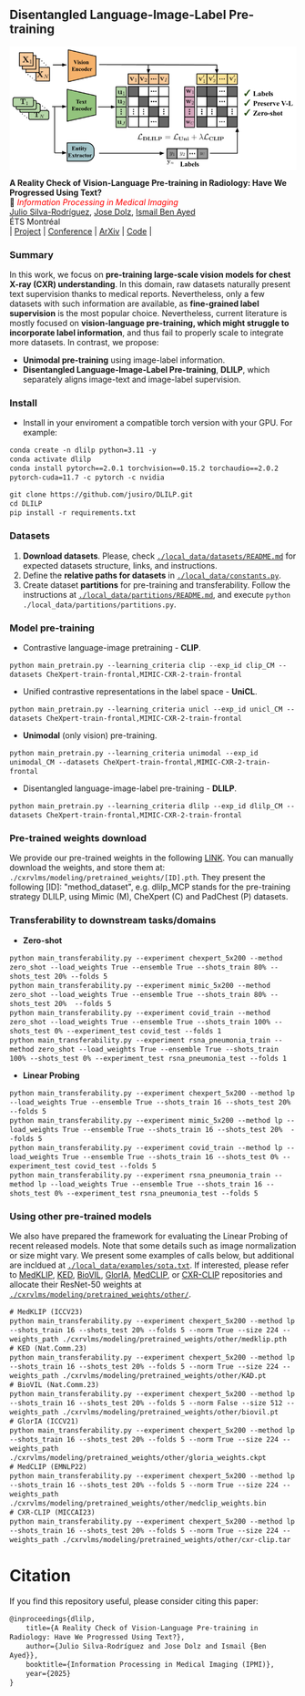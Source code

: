 ## Disentangled Language-Image-Label Pre-training

<img src="./local_data/media/dlilp_overview.png" width = "750" alt="" align=center /> <br/>

<b>A Reality Check of Vision-Language Pre-training in Radiology: Have We Progressed Using Text?</b> <br/>
📜 <span style="color:red">*Information Processing in Medical Imaging*</span> \
[Julio Silva-Rodríguez](https://scholar.google.es/citations?user=1UMYgHMAAAAJ&hl),
[Jose Dolz](https://scholar.google.es/citations?user=yHQIFFMAAAAJ&hl),
[Ismail Ben Ayed](https://scholar.google.es/citations?user=29vyUccAAAAJ&hl)
<br/>
ÉTS Montréal
<br/>
| [Project](https://jusiro.github.io/projects/dlilp) | [Conference](xxx.xxx) | [ArXiv](https://arxiv.org/pdf/xxx.xxx.pdf) | [Code](https://github.com/jusiro/DLILP) |
<br/>

### Summary

In this work, we focus on **pre-training large-scale vision models for chest X-ray (CXR) understanding**.
In this domain, raw datasets naturally present text supervision thanks to medical reports. Nevertheless, only a few
datasets with such information are available, as **fine-grained label supervision** is the most popular choice. 
Nevertheless, current literature is mostly focused on **vision-language pre-training, 
which might struggle to incorporate label information**, and thus fail to properly scale to integrate more datasets. In contrast, we propose:

- **Unimodal pre-training** using image-label information.
- **Disentangled Language-Image-Label Pre-training**, **DLILP**, which separately aligns  image-text and image-label supervision.

### Install

* Install in your enviroment a compatible torch version with your GPU. For example:
```
conda create -n dlilp python=3.11 -y
conda activate dlilp
conda install pytorch==2.0.1 torchvision==0.15.2 torchaudio==2.0.2 pytorch-cuda=11.7 -c pytorch -c nvidia
```

```
git clone https://github.com/jusiro/DLILP.git
cd DLILP
pip install -r requirements.txt
```

### Datasets

1. **Download datasets**. Please, check [`./local_data/datasets/README.md`](./local_data/datasets/README.md) for expected datasets structure, links, and instructions.
2. Define the **relative paths for datasets** in [`./local_data/constants.py`](./local_data/constants.py).
3. Create dataset **partitions** for pre-training and transferability. Follow the instructions at [`./local_data/partitions/README.md`](./local_data/partitions/README.md), and execute `python ./local_data/partitions/partitions.py`.

### Model pre-training

* Contrastive language-image pretraining - **CLIP**.

```
python main_pretrain.py --learning_criteria clip --exp_id clip_CM --datasets CheXpert-train-frontal,MIMIC-CXR-2-train-frontal
```

* Unified contrastive representations in the label space - **UniCL**.

```
python main_pretrain.py --learning_criteria unicl --exp_id unicl_CM --datasets CheXpert-train-frontal,MIMIC-CXR-2-train-frontal
```

* **Unimodal** (only vision) pre-training.

```
python main_pretrain.py --learning_criteria unimodal --exp_id unimodal_CM --datasets CheXpert-train-frontal,MIMIC-CXR-2-train-frontal
```

* Disentangled language-image-label pre-training - **DLILP**.

```
python main_pretrain.py --learning_criteria dlilp --exp_id dlilp_CM --datasets CheXpert-train-frontal,MIMIC-CXR-2-train-frontal
```

### Pre-trained weights download

We provide our pre-trained weights in the following [LINK](https://1drv.ms/f/c/012ee12cadd5b31d/Eh2z1a0s4S4ggAFuoAAAAAAB55qMt26nI0kDIgg56XKJNg?e=kYl7IF).
You can manually download the weights, and store them at: `./cxrvlms/modeling/pretrained_weights/[ID].pth`. They present the following [ID]: "method_dataset",
e.g. dlilp_MCP stands for the pre-training strategy DLILP, using Mimic (M), CheXpert (C) and PadChest (P) datasets.


### Transferability to downstream tasks/domains

* **Zero-shot**

```
python main_transferability.py --experiment chexpert_5x200 --method zero_shot --load_weights True --ensemble True --shots_train 80% --shots_test 20% --folds 5 
python main_transferability.py --experiment mimic_5x200 --method zero_shot --load_weights True --ensemble True --shots_train 80% --shots_test 20%  --folds 5 
python main_transferability.py --experiment covid_train --method zero_shot --load_weights True --ensemble True --shots_train 100% --shots_test 0% --experiment_test covid_test --folds 1 
python main_transferability.py --experiment rsna_pneumonia_train --method zero_shot --load_weights True --ensemble True --shots_train 100% --shots_test 0% --experiment_test rsna_pneumonia_test --folds 1 
```

* **Linear Probing**

```
python main_transferability.py --experiment chexpert_5x200 --method lp --load_weights True --ensemble True --shots_train 16 --shots_test 20% --folds 5 
python main_transferability.py --experiment mimic_5x200 --method lp --load_weights True --ensemble True --shots_train 16 --shots_test 20%  --folds 5 
python main_transferability.py --experiment covid_train --method lp --load_weights True --ensemble True --shots_train 16 --shots_test 0% --experiment_test covid_test --folds 5
python main_transferability.py --experiment rsna_pneumonia_train --method lp --load_weights True --ensemble True --shots_train 16 --shots_test 0% --experiment_test rsna_pneumonia_test --folds 5  
```

### Using other pre-trained models

We also have prepared the framework for evaluating the Linear Probing of recent released models. Note that some details
such as image normalization or size might vary. We present some examples of calls below, but additional are incldued at
[`./local_data/examples/sota.txt`](./local_data/examples/sota.txt). If interested, please refer to [MedKLIP](MedKLIP),
[KED](KED), [BioVIL](BioVIL), [GlorIA](GlorIA), [MedCLIP](MedCLIP), or [CXR-CLIP](CXR-CLIP) repositories and allocate their
ResNet-50 weights at [`./cxrvlms/modeling/pretrained_weights/other/`](./cxrvlms/modeling/pretrained_weights/other/).

```
# MedKLIP (ICCV23)
python main_transferability.py --experiment chexpert_5x200 --method lp --shots_train 16 --shots_test 20% --folds 5 --norm True --size 224 --weights_path ./cxrvlms/modeling/pretrained_weights/other/medklip.pth
# KED (Nat.Comm.23)
python main_transferability.py --experiment chexpert_5x200 --method lp --shots_train 16 --shots_test 20% --folds 5 --norm True --size 224 --weights_path ./cxrvlms/modeling/pretrained_weights/other/KAD.pt
# BioVIL (Nat.Comm.23)
python main_transferability.py --experiment chexpert_5x200 --method lp --shots_train 16 --shots_test 20% --folds 5 --norm False --size 512 --weights_path ./cxrvlms/modeling/pretrained_weights/other/biovil.pt
# GlorIA (ICCV21)
python main_transferability.py --experiment chexpert_5x200 --method lp --shots_train 16 --shots_test 20% --folds 5 --norm True --size 224 --weights_path ./cxrvlms/modeling/pretrained_weights/other/gloria_weights.ckpt
# MedCLIP (EMNLP22)
python main_transferability.py --experiment chexpert_5x200 --method lp --shots_train 16 --shots_test 20% --folds 5 --norm True --size 224 --weights_path ./cxrvlms/modeling/pretrained_weights/other/medclip_weights.bin
# CXR-CLIP (MICCAI23)
python main_transferability.py --experiment chexpert_5x200 --method lp --shots_train 16 --shots_test 20% --folds 5 --norm True --size 224 --weights_path ./cxrvlms/modeling/pretrained_weights/other/cxr-clip.tar
```

# Citation

If you find this repository useful, please consider citing this paper:
```
@inproceedings{dlilp,
    title={A Reality Check of Vision-Language Pre-training in Radiology: Have We Progressed Using Text?},
    author={Julio Silva-Rodríguez and Jose Dolz and Ismail {Ben Ayed}},
    booktitle={Information Processing in Medical Imaging (IPMI)},
    year={2025}
}
```
